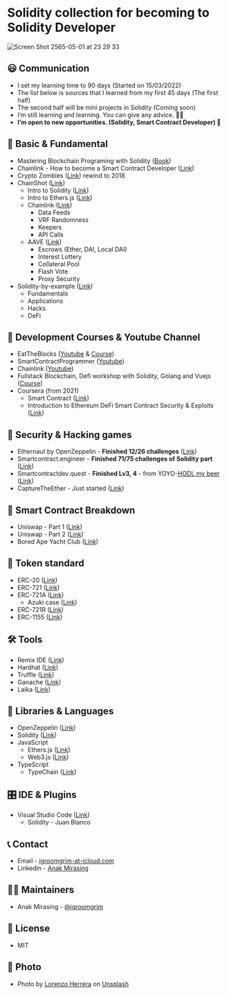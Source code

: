 # Solidity collection for becoming to Solidity Developer

![Screen Shot 2565-05-01 at 23 29 33](https://user-images.githubusercontent.com/1023290/166155230-a8a60aa5-ea0f-4221-b6cd-81953239cdf7.png)

## 😃 Communication

- I set my learning time to 90 days (Started on 15/03/2022)
- The list below is sources that I learned from my first 45 days (The first half)
- The second half will be mini projects in Solidity (Coming soon)
- I’m still learning and learning. You can give any advice. 🙇‍♂️
- **I’m open to new opportunities. (Solidity, Smart Contract Developer) 🌝**

## 🐣 Basic & Fundamental

- Mastering Blockchain Programing with Solidity ([Book](https://www.packtpub.com/product/mastering-blockchain-programming-with-solidity/9781839218262))
- Chainlink - How to become a Smart Contract Developer ([Link](https://blog.chain.link/how-to-become-a-smart-contract-developer/))
- Crypto Zombies ([Link](https://cryptozombies.io/)) rewind to 2018
- ChainShot ([Link](https://www.chainshot.com/))
    - Intro to Solidity ([Link](https://www.chainshot.com/learn/solidity))
    - Intro to Ethers.js ([Link](https://www.chainshot.com/learn/ethers))
    - Chainlink ([Link](https://www.chainshot.com/learn/chainlink))
        - Data Feeds
        - VRF Randomness
        - Keepers
        - API Calls
    - AAVE ([Link](https://www.chainshot.com/learn/aave))
        - Escrows (Ether, DAI, Local DAI)
        - Interest Lottery
        - Collateral Pool
        - Flash Vote
        - Proxy Security
- Solidity-by-example ([Link](https://solidity-by-example.org/))
    - Fundamentals
    - Applications
    - Hacks
    - DeFi

## 🐥 Development Courses & Youtube Channel

- EatTheBlocks ([Youtube](https://www.youtube.com/c/EatTheBlocks) & [Course](https://pro.eattheblocks.com/courses/))
- SmartContractProgrammer ([Youtube](https://www.youtube.com/channel/UCJWh7F3AFyQ_x01VKzr9eyA))
- Chainlink ([Youtube](https://www.youtube.com/c/chainlink))
- Fullstack Blockchain, Defi workshop with Solidity, Golang and Vuejs ([Course](https://boodabest.com/products/1zobnj7isVhJONzeJlTf3P9Liy2))
- Coursera (from 2021)
    - Smart Contract ([Link](https://www.coursera.org/account/accomplishments/verify/3GG4C4SCVEBH))
    - Introduction to Ethereum DeFi Smart Contract Security & Exploits ([Link](https://www.coursera.org/account/accomplishments/verify/F4UQ4559QHEB))

## 🔐 Security & Hacking games

- Ethernaut by OpenZeppelin - **Finished 12/26 challenges** ([Link](https://ethernaut.openzeppelin.com/))
- Smartcontract.engineer - **Finished 71/75 challenges of Solidity part** ([Link](http://Smartcontract.engineer))
- Smartcontractdev.quest - **Finished Lv3, 4** - from YOYO-[HODL my beer](https://www.facebook.com/hodlbeer/) ([Link](https://www.smartcontractdev.quest/))
- CaptureTheEther - Just started ([Link](https://capturetheether.com/challenges/))

## 🔎 Smart Contract Breakdown

- Uniswap - Part 1 ([Link](https://betterprogramming.pub/uniswap-smart-contract-breakdown-ea20edf1a0ff))
- Uniswap - Part 2 ([Link](https://ilamanov.medium.com/uniswap-smart-contract-breakdown-part-2-b9ea2fca65d1))
- Bored Ape Yacht Club ([Link](https://betterprogramming.pub/bored-ape-yacht-club-smart-contract-breakdown-6c254c774394))

## 📇 Token standard

- ERC-20 ([Link](https://ethereum.org/en/developers/docs/standards/tokens/erc-20/))
- ERC-721 ([Link](https://ethereum.org/en/developers/docs/standards/tokens/erc-721/))
- ERC-721A ([Link](https://www.erc721a.org/))
    - Azuki case ([Link](https://www.azuki.com/erc721a))
- ERC-721R ([Link](https://erc721r.org/))
- ERC-1155 ([Link](https://ethereum.org/en/developers/docs/standards/tokens/erc-1155/))

## 🛠 Tools

- Remix IDE ([Link](https://remix.ethereum.org/))
- Hardhat  ([Link](https://hardhat.org/))
- Truffle ([Link](https://trufflesuite.com/))
- Ganache ([Link](https://trufflesuite.com/ganache/))
- Laika ([Link](https://getlaika.app/))

## 🧳 Libraries & Languages

- OpenZeppelin ([Link](https://openzeppelin.com/contracts/))
- Solidity ([Link](https://docs.soliditylang.org/en/latest/))
- JavaScript
    - Ethers.js ([Link](https://docs.ethers.io/v5/))
    - Web3.js ([Link](https://web3js.readthedocs.io/en/v1.7.3/#))
- TypeScript
    - TypeChain ([Link](https://github.com/ethereum-ts/TypeChain))

## 🎛 IDE & Plugins

- Visual Studio Code ([Link](https://code.visualstudio.com/))
    - Solidity - Juan Blanco

## 📞 Contact

- Email - [igroomgrim-at-icloud.com](mailto:igroomgrim@icloud.com)
- Linkedin - [Anak Mirasing](https://www.linkedin.com/in/anakmirasing/)

## 🧑‍💻 Maintainers

- Anak Mirasing - [@igroomgrim](https://twitter.com/igroomgrim)

## 📝 License

- MIT

## 📸 Photo

- Photo by [Lorenzo Herrera](https://unsplash.com/@lorenzoherrera?utm_source=unsplash&utm_medium=referral&utm_content=creditCopyText) on [Unsplash](https://unsplash.com/s/photos/computer?utm_source=unsplash&utm_medium=referral&utm_content=creditCopyText)
